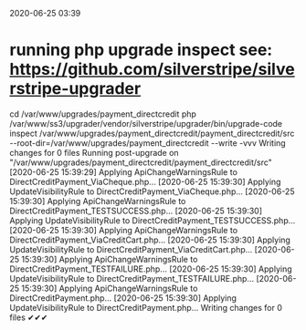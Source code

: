 2020-06-25 03:39

# running php upgrade inspect see: https://github.com/silverstripe/silverstripe-upgrader
cd /var/www/upgrades/payment_directcredit
php /var/www/ss3/upgrader/vendor/silverstripe/upgrader/bin/upgrade-code inspect /var/www/upgrades/payment_directcredit/payment_directcredit/src  --root-dir=/var/www/upgrades/payment_directcredit --write -vvv
Writing changes for 0 files
Running post-upgrade on "/var/www/upgrades/payment_directcredit/payment_directcredit/src"
[2020-06-25 15:39:29] Applying ApiChangeWarningsRule to DirectCreditPayment_ViaCheque.php...
[2020-06-25 15:39:30] Applying UpdateVisibilityRule to DirectCreditPayment_ViaCheque.php...
[2020-06-25 15:39:30] Applying ApiChangeWarningsRule to DirectCreditPayment_TESTSUCCESS.php...
[2020-06-25 15:39:30] Applying UpdateVisibilityRule to DirectCreditPayment_TESTSUCCESS.php...
[2020-06-25 15:39:30] Applying ApiChangeWarningsRule to DirectCreditPayment_ViaCreditCart.php...
[2020-06-25 15:39:30] Applying UpdateVisibilityRule to DirectCreditPayment_ViaCreditCart.php...
[2020-06-25 15:39:30] Applying ApiChangeWarningsRule to DirectCreditPayment_TESTFAILURE.php...
[2020-06-25 15:39:30] Applying UpdateVisibilityRule to DirectCreditPayment_TESTFAILURE.php...
[2020-06-25 15:39:30] Applying ApiChangeWarningsRule to DirectCreditPayment.php...
[2020-06-25 15:39:30] Applying UpdateVisibilityRule to DirectCreditPayment.php...
Writing changes for 0 files
✔✔✔